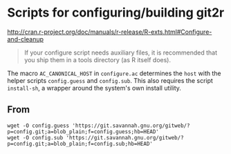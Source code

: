 # Scripts for configuring/building git2r

http://cran.r-project.org/doc/manuals/r-release/R-exts.html#Configure-and-cleanup

> If your configure script needs auxiliary files, it is recommended
> that you ship them in a tools directory (as R itself does).

The macro `AC_CANONICAL_HOST` in `configure.ac` determines the `host`
with the helper scripts `config.guess` and `config.sub`. This also
requires the script `install-sh`, a wrapper around the system's own
install utility.

## From

```
wget -O config.guess 'https://git.savannah.gnu.org/gitweb/?p=config.git;a=blob_plain;f=config.guess;hb=HEAD'
wget -O config.sub 'https://git.savannah.gnu.org/gitweb/?p=config.git;a=blob_plain;f=config.sub;hb=HEAD'
```
